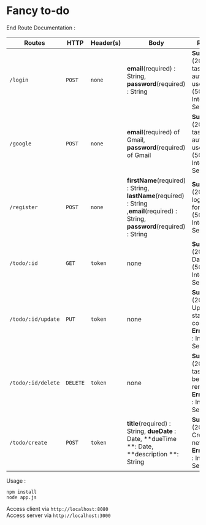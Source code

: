 # Fancy to-do


End Route Documentation : 

| Routes           | HTTP   | Header(s) | Body                                                         | Response                                                     | Description                                                 |
| ---------------- | ------ | --------- | ------------------------------------------------------------ | ------------------------------------------------------------ | ----------------------------------------------------------- |
| `/login   `        | `POST`   | `none`      | **email**(required) : String, **password**(required) : String | **Success** : (200) show task of authenticated user, **Error** : (500) : Internal Server Error | User can login                                              |
| `/google   `       | `POST`   | `none`      | **email**(required) of Gmail, **password**(required) of Gmail | **Success** : (200) show task of authenticated user, **Error** : (500) : Internal Server Error | User can login with Google email                            |
| `/register`        | `POST`   | `none`      | **firstName**(required) : String, **lastName**(required) : String ,**email**(required) : String, **password**(required) : String | **Success** : (200) show login form**Error** : (500) : Internal Server Error | User signing up as a new user                               |
| `/todo/:id `       | `GET`    | `token`     | none                                                         | **Success** : (200) Fetch Data **Error** : (500) : Internal Server Error | Get a list of tasks of authenticated User                   |
| `/todo/:id/update` | `PUT`    | `token`     | none                                                         | **Success** : (200) Updated status and completedAt **Error** : (500) : Internal Server Error | Updating a status and mark when the task marked as complete |
| `/todo/:id/delete` | `DELETE` | `token`     | none                                                         | **Success** : (200) The task has been removed, **Error** : (500) : Internal Server Error | Remove the task                                             |
| `/todo/create `    | `POST`   | `token`     | **title**(required) : String, **dueDate** : Date, **dueTime **: Date, **description **: String | **Success** : (200) Created a new task **Error** : (500) : Internal Server Error | Create a new task                                           |



Usage :

```javasc
npm install
node app.js
```

Access client via `http://localhost:8080`<br>
Access server via `http://localhost:3000`